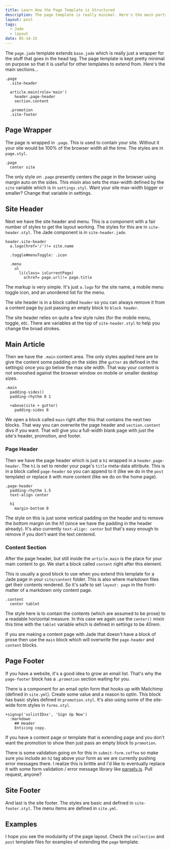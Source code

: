 ```yaml
---
title: Learn How the Page Template is Structured
description: The page template is really minimal. Here's the main parts you need to know.
layout: post
tags:
  - Jade
  - layout
date: 05-14-15
---
```


The `page.jade` template extends `base.jade` which is really just a wrapper for the stuff that goes in the head tag. The page template is kept pretty minimal on purpose so that it is useful for other templates to extend from. Here's the main sections...

```jade
.page
  .site-header

  article.main(role='main')
    header.page-header
    section.content

  .promotion
  .site-footer
```

## Page Wrapper
The page is wrapped in `.page`. This is used to contain your site. Without it your site would be 100% of the browser width all the time. The styles are in `page.styl`.

```stylus
.page
  center site
```

The only style on `.page` presently centers the page in the browser using margin auto on the sides. This mixin also sets the max-width defined by the `site` variable which is in `settings.styl`. Want your site max-width bigger or smaller? Change that variable in settings.

## Site Header
Next we have the site header and menu. This is a component with a fair number of styles to get the layout working. The styles for this are in `site-header.styl`. The Jade component is in `site-header.jade`.

```jade
header.site-header
  a.logo(href='/')!= site.name

  .toggle#menuToggle: .icon

  .menu
    ul
      li(class= isCurrentPage)
        a(href= page.url)!= page.title
```

The markup is very simple. It's just `a.logo` for the site name, a mobile menu toggle icon, and an unordered list for the menu.

The site header is in a block called `header` so you can always remove it from a content page by just passing an empty block to `block header`.

The site header relies on quite a few style rules (for the mobile menu, toggle, etc. There are variables at the top of `site-header.styl` to help you change the broad strokes.

## Main Article
Then we have the `.main` content area. The only styles applied here are to give the content some padding on the sides (the `gutter` as defined in the settings) once you go below the max site width. That way your content is not smooshed against the browser window on mobile or smaller desktop sizes.

```stylus
.main
  padding-sides()
  padding-rhythm 0 1

  +above(site + gutter)
    padding-sides 0
```

We open a block called `main` right after this that contains the next two blocks. That way you can overwrite the page header and `section.content` divs if you want. That will give you a full-width blank page with just the site's header, promotion, and footer.

### Page Header
Then we have the page header which is just a `h1` wrapped in a `header.page-header`. The `h1` is set to render your page's `title` meta-data attribute. This is in a block called `page-header` so you can append to it (like we do in the `post` template) or replace it with more content (like we do on the home page).

```stylus
.page-header
  padding-rhythm 1.5
  text-align center

  h1
    margin-bottom 0
```

The style on this is just some vertical padding on the header and to remove the bottom margin on the h1 (since we have the padding in the header already). It's also currently `text-align: center` but that's easy enough to remove if you don't want the text centered.

### Content Section
After the page header, but still inside the `article.main` is the place for your main content to go. We start a block called `content` right after this element.

This is usually a good block to use when you extend this template for a Jade page in your `site/content` folder. This is also where markdown files get their contents rendered. So it's safe to set `layout: page` in the front-matter of a markdown only content page.

```stylus
.content
  center tablet
```

The style here is to contain the contents (which are assumed to be prose) to a readable horizontal measure. In this case we again use the `center()` mixin this time with the `tablet` variable which is defined in settings to be 40rem.

If you are making a content page with Jade that doesn't have a block of prose then use the `main` block which will overwrite the `page-header` and `content` blocks.

## Page Footer
If you have a website, it's a good idea to grow an email list. That's why the `page-footer` block has a `.promotion` section waiting for you.

There is a component for an email optin form that hooks up with Mailchimp (defined in `site.yml`). Create some value and a reason to optin. This block has basic styles defined in `promotion.styl`. It's also using some of the site-wide form styles in `forms.styl`.

```jade
+signup('xxlistIDxx', 'Sign Up Now')
  :markdown
    ## Header
    Enticing copy.
```

If you have a content page or template that is extending page and you don't want the promotion to show then just pass an empty block to `promotion`.

There is some validation going on for this in `submit-form.coffee` so make sure you include an `h2` tag above your form as we are currently pushing error messages there. I realize this is brittle and I'd like to eventually replace it with some form validation / error message library like [parsely.js](http://parsleyjs.org/). Pull request, anyone?

## Site Footer
And last is the site footer. The styles are basic and defined in `site-footer.styl`. The menu items are defined in `site.yml`.

## Examples
I hope you see the modularity of the page layout. Check the `collection` and `post` template files for examples of extending the `page` template.

